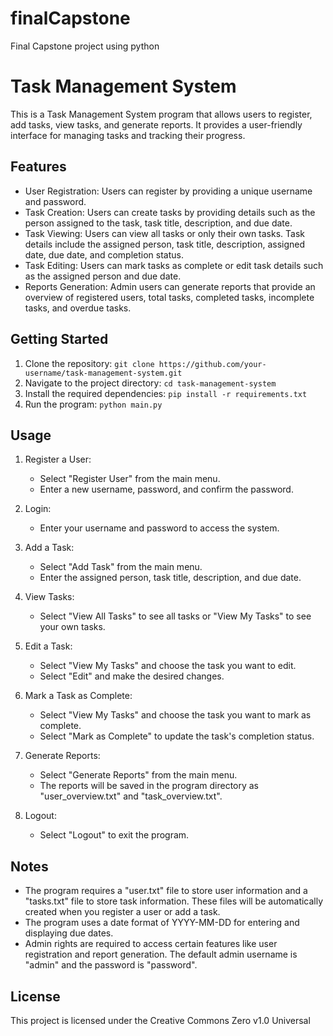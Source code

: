 # finalCapstone
Final Capstone project using python

# Task Management System

This is a Task Management System program that allows users to register, add tasks, view tasks, and generate reports. It provides a user-friendly interface for managing tasks and tracking their progress.

## Features

- User Registration: Users can register by providing a unique username and password.
- Task Creation: Users can create tasks by providing details such as the person assigned to the task, task title, description, and due date.
- Task Viewing: Users can view all tasks or only their own tasks. Task details include the assigned person, task title, description, assigned date, due date, and completion status.
- Task Editing: Users can mark tasks as complete or edit task details such as the assigned person and due date.
- Reports Generation: Admin users can generate reports that provide an overview of registered users, total tasks, completed tasks, incomplete tasks, and overdue tasks.

## Getting Started

1. Clone the repository: `git clone https://github.com/your-username/task-management-system.git`
2. Navigate to the project directory: `cd task-management-system`
3. Install the required dependencies: `pip install -r requirements.txt`
4. Run the program: `python main.py`

## Usage

1. Register a User:
   - Select "Register User" from the main menu.
   - Enter a new username, password, and confirm the password.

2. Login:
   - Enter your username and password to access the system.

3. Add a Task:
   - Select "Add Task" from the main menu.
   - Enter the assigned person, task title, description, and due date.

4. View Tasks:
   - Select "View All Tasks" to see all tasks or "View My Tasks" to see your own tasks.

5. Edit a Task:
   - Select "View My Tasks" and choose the task you want to edit.
   - Select "Edit" and make the desired changes.

6. Mark a Task as Complete:
   - Select "View My Tasks" and choose the task you want to mark as complete.
   - Select "Mark as Complete" to update the task's completion status.

7. Generate Reports:
   - Select "Generate Reports" from the main menu.
   - The reports will be saved in the program directory as "user_overview.txt" and "task_overview.txt".

8. Logout:
   - Select "Logout" to exit the program.

## Notes

- The program requires a "user.txt" file to store user information and a "tasks.txt" file to store task information. These files will be automatically created when you register a user or add a task.
- The program uses a date format of YYYY-MM-DD for entering and displaying due dates.
- Admin rights are required to access certain features like user registration and report generation. The default admin username is "admin" and the password is "password".

## License

This project is licensed under the Creative Commons Zero v1.0 Universal
